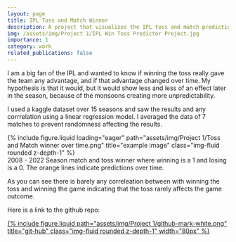 ```yaml
---
layout: page
title: IPL Toss and Match Winner
description: A project that visualizes the IPL toss and match prediction winner over time.
img: /assets/img/Project 1/IPL Win Toss Predictor Project.jpg
importance: 1
category: work
related_publications: false
---
```


I am a big fan of the IPL and wanted to know if winning the toss really gave the team any advantage, and if that advantage changed over time.
My hypothesis is that it would, but it would show less and less of an effect later in the season, because of the monsoons creating more unpredictability.

I used a kaggle dataset over 15 seasons and saw the results and any corrrelation using a linear regression model.
I averaged the data of 7 matches to prevent randomness affecting the results.

<div class="row">
    <div class="col-sm mt-3 mt-md-0">
        {% include figure.liquid loading="eager" path="assets/img/Project 1/Toss and Match winner over time.png" title="example image" class="img-fluid rounded z-depth-1" %}
    </div>
</div>
<div class="caption">
    2008 - 2022 Season match and toss winner where winning is a 1 and losing is a 0.
    The orange lines indicate predictions over time.
</div>

As you can see there is barely any correleation between with winning the toss and winning the game indicating that the toss rarely affects the game outcome.

Here is a link to the github repo:
<div class="row justify-content-sm-center">
    <div class="col-sm-8 mt-3 mt-md-0 text-center">
        <a href = "https://github.com/sdata07/ipl-toss-and-game-winner" target="_blank">{% include figure.liquid path="assets/img/Project 1/github-mark-white.png" title="git-hub" class="img-fluid rounded z-depth-1" width="80px" %} </a>
    </div>
</div>


